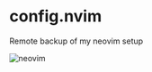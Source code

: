 # config.nvim
Remote backup of my neovim setup

![neovim](https://user-images.githubusercontent.com/102345313/203198861-5d72f061-3441-42fc-af5b-5eefb9818ba8.png)




